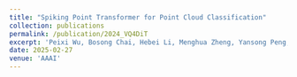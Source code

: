 ```yaml
---
title: "Spiking Point Transformer for Point Cloud Classification"
collection: publications
permalink: /publication/2024_VQ4DiT
excerpt: 'Peixi Wu, Bosong Chai, Hebei Li, Menghua Zheng, Yansong Peng, __Zeyu Wang__, Xuan Nie, Yueyi Zhang, Xiaoyan Sun '
date: 2025-02-27
venue: 'AAAI'
---
```

